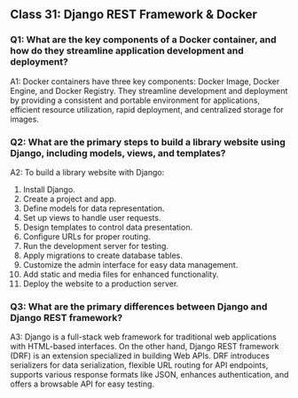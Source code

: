 ## Class 31: Django REST Framework & Docker

### Q1: What are the key components of a Docker container, and how do they streamline application development and deployment?

A1: Docker containers have three key components: Docker Image, Docker Engine, and Docker Registry. They streamline development and deployment by providing a consistent and portable environment for applications, efficient resource utilization, rapid deployment, and centralized storage for images.

### Q2: What are the primary steps to build a library website using Django, including models, views, and templates?

A2: To build a library website with Django:
1. Install Django.
2. Create a project and app.
3. Define models for data representation.
4. Set up views to handle user requests.
5. Design templates to control data presentation.
6. Configure URLs for proper routing.
7. Run the development server for testing.
8. Apply migrations to create database tables.
9. Customize the admin interface for easy data management.
10. Add static and media files for enhanced functionality.
11. Deploy the website to a production server.

### Q3: What are the primary differences between Django and Django REST framework?

A3: Django is a full-stack web framework for traditional web applications with HTML-based interfaces. On the other hand, Django REST framework (DRF) is an extension specialized in building Web APIs. DRF introduces serializers for data serialization, flexible URL routing for API endpoints, supports various response formats like JSON, enhances authentication, and offers a browsable API for easy testing.
